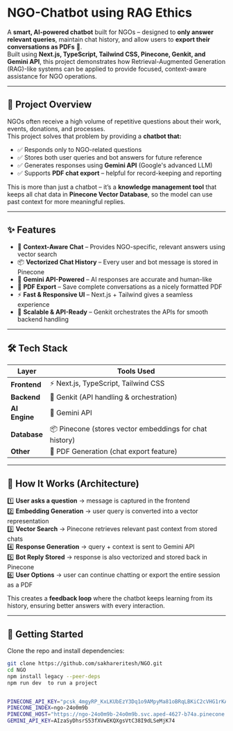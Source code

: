 # NGO-Chatbot using RAG Ethics

A **smart, AI-powered chatbot** built for NGOs – designed to **only answer relevant queries**, maintain chat history, and allow users to **export their conversations as PDFs** 📝.  
Built using **Next.js, TypeScript, Tailwind CSS, Pinecone, Genkit, and Gemini API**, this project demonstrates how Retrieval-Augmented Generation (RAG)-like systems can be applied to provide focused, context-aware assistance for NGO operations.

---

## 📖 Project Overview  

NGOs often receive a high volume of repetitive questions about their work, events, donations, and processes.  
This project solves that problem by providing a **chatbot that:**

- ✅ Responds only to NGO-related questions  
- ✅ Stores both user queries and bot answers for future reference  
- ✅ Generates responses using **Gemini API** (Google's advanced LLM)  
- ✅ Supports **PDF chat export** – helpful for record-keeping and reporting  

This is more than just a chatbot – it’s a **knowledge management tool** that keeps all chat data in **Pinecone Vector Database**, so the model can use past context for more meaningful replies.

---

## ✨ Features  

- 💬 **Context-Aware Chat** – Provides NGO-specific, relevant answers using vector search  
- 📦 **Vectorized Chat History** – Every user and bot message is stored in Pinecone  
- 🧠 **Gemini API-Powered** – AI responses are accurate and human-like  
- 📄 **PDF Export** – Save complete conversations as a nicely formatted PDF  
- ⚡ **Fast & Responsive UI** – Next.js + Tailwind gives a seamless experience  
- 🔗 **Scalable & API-Ready** – Genkit orchestrates the APIs for smooth backend handling  

---

## 🛠️ Tech Stack  

| Layer         | Tools Used |
|--------------|-----------|
| **Frontend** | ⚡ Next.js, TypeScript, Tailwind CSS |
| **Backend**  | 🔗 Genkit (API handling & orchestration) |
| **AI Engine** | 🧠 Gemini API |
| **Database** | 📦 Pinecone (stores vector embeddings for chat history) |
| **Other** | 📝 PDF Generation (chat export feature) |

---

## 🧠 How It Works (Architecture)

1️⃣ **User asks a question** → message is captured in the frontend  
2️⃣ **Embedding Generation** → user query is converted into a vector representation  
3️⃣ **Vector Search** → Pinecone retrieves relevant past context from stored chats  
4️⃣ **Response Generation** → query + context is sent to Gemini API  
5️⃣ **Bot Reply Stored** → response is also vectorized and stored back in Pinecone  
6️⃣ **User Options** → user can continue chatting or export the entire session as a PDF  

This creates a **feedback loop** where the chatbot keeps learning from its history, ensuring better answers with every interaction.

---

## 🚀 Getting Started  

Clone the repo and install dependencies:  

```bash
git clone https://github.com/sakhareritesh/NGO.git
cd NGO
npm install legacy --peer-deps
npm run dev  to run a project


PINECONE_API_KEY="pcsk_4mgyRP_KxLKUbEzY3Dq1o9AMpyMa81oBRqLBKiC2cVHG1rKAH8SkeYVrJGUTk3aF7C2AWj"
PINECONE_INDEX=ngo-24o0m9b
PINECONE_HOST="https://ngo-24o0m9b-24o0m9b.svc.aped-4627-b74a.pinecone.io"
GEMINI_API_KEY=AIzaSyDhsrS53fXVwEKQXgsVtC38I9dLSeMjK74

